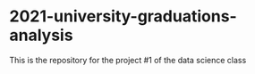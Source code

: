 # 2021-university-graduations-analysis
This is the repository for the project #1 of the data science class
